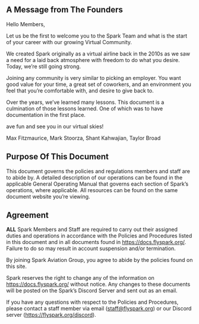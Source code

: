## A Message from The Founders
Hello Members, 

Let us be the first to welcome you to the Spark Team and what is the start of your career with our growing Virtual Community.

We created Spark originally as a virtual airline back in the 2010s as we saw a need for a laid back atmosphere with freedom to do what you desire. Today, we’re still going strong.

Joining any community is very similar to picking an employer. You want good value for your time, a great set of coworkers, and an environment you feel that you’re comfortable with, and desire to give back to.

Over the years, we’ve learned many lessons. This document is a culmination of those lessons learned. One of which was to have documentation in the first place.

ave fun and see you in our virtual skies!

Max Fitzmaurice, Mark Stoorza, Shant Kahwajian, Taylor Broad

## Purpose Of This Document

This document governs the policies and regulations members and staff are to abide by. A detailed description of our operations can be found in the applicable General Operating Manual that governs each section of Spark’s operations, where applicable. All resources can be found on the same document website you’re viewing.

## Agreement
**ALL** Spark Members and Staff are required to carry out their assigned duties and operations in accordance with the Policies and Procedures listed in this document and in all documents found in https://docs.flyspark.org/. Failure to do so may result in account suspension and/or termination. 

By joining Spark Aviation Group, you agree to abide by the policies found on this site.

Spark reserves the right to change any of the information on https://docs.flyspark.org/ without notice. Any changes to these documents will be posted on the Spark’s Discord Server and sent out as an email. 

If you have any questions with respect to the Policies and Procedures, please contact a staff member via email (staff@flyspark.org) or our Discord server (https://flyspark.org/discord).
